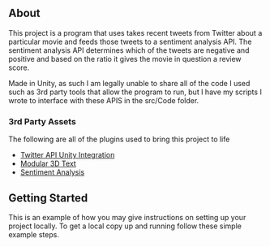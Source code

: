 ## About

This project is a program that uses takes recent tweets from Twitter about a particular movie and feeds those tweets to a sentiment analysis API. The sentiment analysis API determines which of the tweets are negative and positive and based on the ratio it gives the movie in question a review score. 

Made in Unity, as such I am legally unable to share all of the code I used such as 3rd party tools that allow the program to run, but I have my scripts I wrote to interface with these APIS in the src/Code folder.



### 3rd Party Assets

The following are all of the plugins used to bring this project to life
* [Twitter API Unity Integration](https://ctinney94.itch.io/unity-twitter-tools)
* [Modular 3D Text](https://assetstore.unity.com/packages/3d/props/tools/modular-3d-text-in-game-3d-ui-system-159508#description)
* [Sentiment Analysis](https://assetstore.unity.com/packages/tools/sentiment-analysis-41832)



<!-- GETTING STARTED -->
## Getting Started

This is an example of how you may give instructions on setting up your project locally.
To get a local copy up and running follow these simple example steps.
